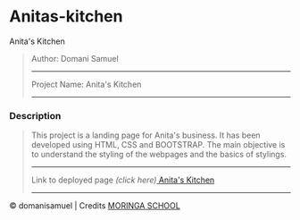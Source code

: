 # Anitas-kitchen
Anita's Kitchen

>Author: Domani Samuel
>
>---------------------------
>
>Project Name: Anita's Kitchen
>
>---------------------------
>
### Description
> This project is  a landing page for Anita's business.
>It has been developed using HTML, CSS and BOOTSTRAP.
>The main objective is to understand the styling of the webpages and the basics of stylings.
>
>---------------------------
>
>Link to deployed page _(click here)_<a href="https://domanisamuel.github.io/Anitas-kitchen/" title="Title">
Anita's Kitchen</a>
>
>---------------------------

&copy; domanisamuel | Credits <a href="http://moringaschool.com/" title="Title">MORINGA SCHOOL</a>
